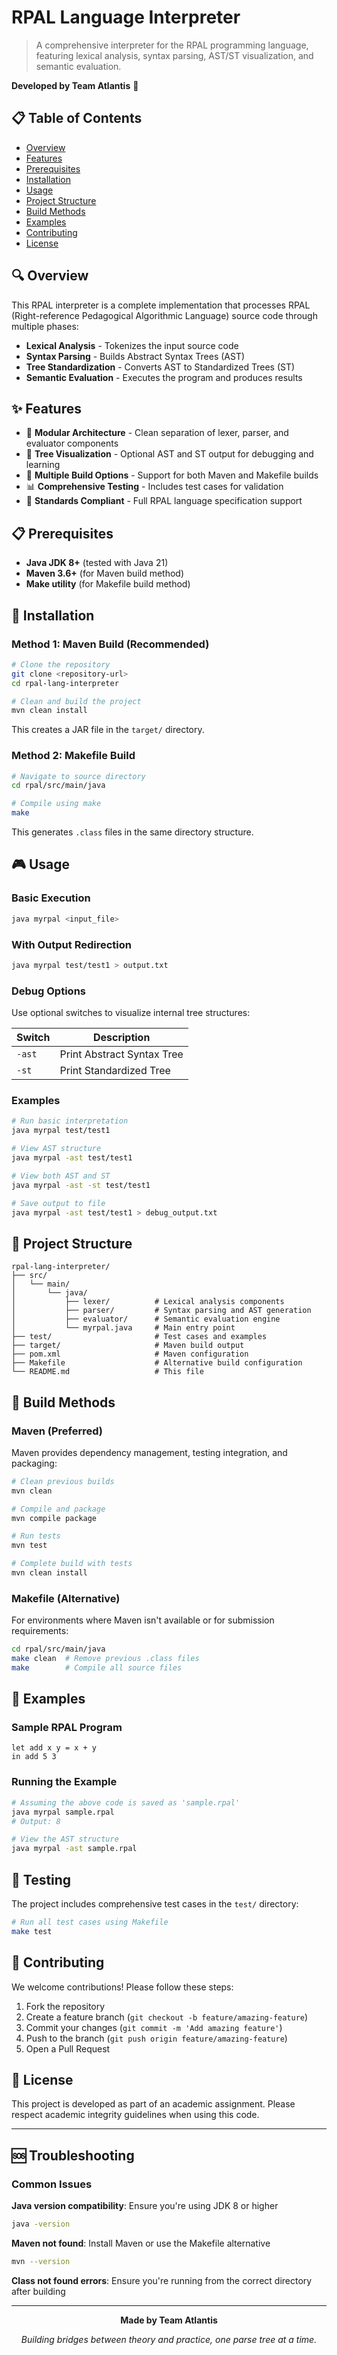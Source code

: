# RPAL Language Interpreter

> A comprehensive interpreter for the RPAL programming language, featuring lexical analysis, syntax parsing, AST/ST visualization, and semantic evaluation.

**Developed by Team Atlantis** 🌊

## 📋 Table of Contents

- [Overview](#overview)
- [Features](#features)
- [Prerequisites](#prerequisites)
- [Installation](#installation)
- [Usage](#usage)
- [Project Structure](#project-structure)
- [Build Methods](#build-methods)
- [Examples](#examples)
- [Contributing](#contributing)
- [License](#license)

## 🔍 Overview

This RPAL interpreter is a complete implementation that processes RPAL (Right-reference Pedagogical Algorithmic Language) source code through multiple phases:

- **Lexical Analysis** - Tokenizes the input source code
- **Syntax Parsing** - Builds Abstract Syntax Trees (AST)
- **Tree Standardization** - Converts AST to Standardized Trees (ST)
- **Semantic Evaluation** - Executes the program and produces results

## ✨ Features

- 🔧 **Modular Architecture** - Clean separation of lexer, parser, and evaluator components
- 🌳 **Tree Visualization** - Optional AST and ST output for debugging and learning
- 🚀 **Multiple Build Options** - Support for both Maven and Makefile builds
- 📊 **Comprehensive Testing** - Includes test cases for validation
- 🎯 **Standards Compliant** - Full RPAL language specification support

## 📋 Prerequisites

- **Java JDK 8+** (tested with Java 21)
- **Maven 3.6+** (for Maven build method)
- **Make utility** (for Makefile build method)

## 🚀 Installation

### Method 1: Maven Build (Recommended)

```bash
# Clone the repository
git clone <repository-url>
cd rpal-lang-interpreter

# Clean and build the project
mvn clean install
```

This creates a JAR file in the `target/` directory.

### Method 2: Makefile Build

```bash
# Navigate to source directory
cd rpal/src/main/java

# Compile using make
make
```

This generates `.class` files in the same directory structure.

## 🎮 Usage

### Basic Execution

```bash
java myrpal <input_file>
```

### With Output Redirection

```bash
java myrpal test/test1 > output.txt
```

### Debug Options

Use optional switches to visualize internal tree structures:

| Switch | Description |
|--------|-------------|
| `-ast` | Print Abstract Syntax Tree |
| `-st`  | Print Standardized Tree |

### Examples

```bash
# Run basic interpretation
java myrpal test/test1

# View AST structure
java myrpal -ast test/test1

# View both AST and ST
java myrpal -ast -st test/test1

# Save output to file
java myrpal -ast test/test1 > debug_output.txt
```

## 📁 Project Structure

```
rpal-lang-interpreter/
├── src/
│   └── main/
│       └── java/
│           ├── lexer/          # Lexical analysis components
│           ├── parser/         # Syntax parsing and AST generation
│           ├── evaluator/      # Semantic evaluation engine
│           └── myrpal.java     # Main entry point
├── test/                       # Test cases and examples
├── target/                     # Maven build output
├── pom.xml                     # Maven configuration
├── Makefile                    # Alternative build configuration
└── README.md                   # This file
```

## 🔨 Build Methods

### Maven (Preferred)

Maven provides dependency management, testing integration, and packaging:

```bash
# Clean previous builds
mvn clean

# Compile and package
mvn compile package

# Run tests
mvn test

# Complete build with tests
mvn clean install
```

### Makefile (Alternative)

For environments where Maven isn't available or for submission requirements:

```bash
cd rpal/src/main/java
make clean  # Remove previous .class files
make        # Compile all source files
```

## 📝 Examples

### Sample RPAL Program

```rpal
let add x y = x + y
in add 5 3
```

### Running the Example

```bash
# Assuming the above code is saved as 'sample.rpal'
java myrpal sample.rpal
# Output: 8

# View the AST structure
java myrpal -ast sample.rpal
```

## 🧪 Testing

The project includes comprehensive test cases in the `test/` directory:

```bash
# Run all test cases using Makefile
make test
```

## 🤝 Contributing

We welcome contributions! Please follow these steps:

1. Fork the repository
2. Create a feature branch (`git checkout -b feature/amazing-feature`)
3. Commit your changes (`git commit -m 'Add amazing feature'`)
4. Push to the branch (`git push origin feature/amazing-feature`)
5. Open a Pull Request

## 📄 License

This project is developed as part of an academic assignment. Please respect academic integrity guidelines when using this code.

---

## 🆘 Troubleshooting

### Common Issues

**Java version compatibility**: Ensure you're using JDK 8 or higher
```bash
java -version
```

**Maven not found**: Install Maven or use the Makefile alternative
```bash
mvn --version
```

**Class not found errors**: Ensure you're running from the correct directory after building

---

<div align="center">

**Made by Team Atlantis**

*Building bridges between theory and practice, one parse tree at a time.*

</div>